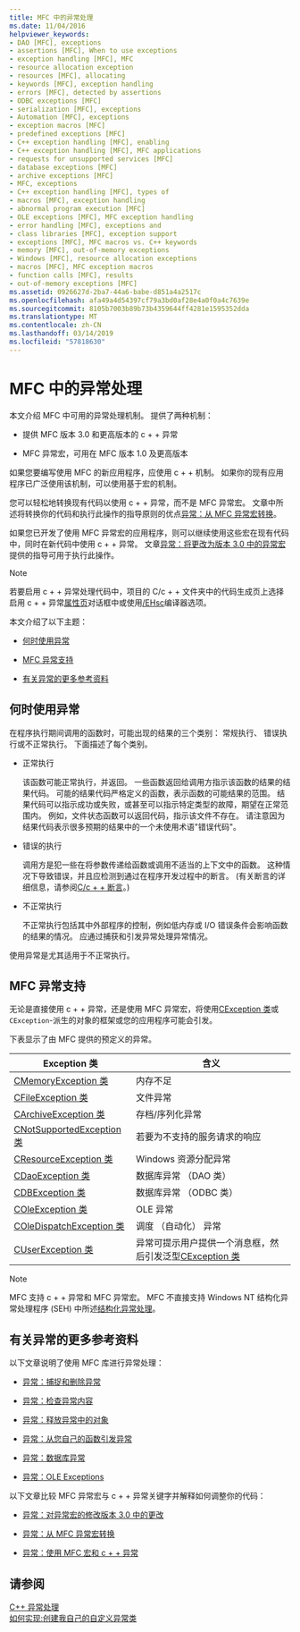 ```yaml
---
title: MFC 中的异常处理
ms.date: 11/04/2016
helpviewer_keywords:
- DAO [MFC], exceptions
- assertions [MFC], When to use exceptions
- exception handling [MFC], MFC
- resource allocation exception
- resources [MFC], allocating
- keywords [MFC], exception handling
- errors [MFC], detected by assertions
- ODBC exceptions [MFC]
- serialization [MFC], exceptions
- Automation [MFC], exceptions
- exception macros [MFC]
- predefined exceptions [MFC]
- C++ exception handling [MFC], enabling
- C++ exception handling [MFC], MFC applications
- requests for unsupported services [MFC]
- database exceptions [MFC]
- archive exceptions [MFC]
- MFC, exceptions
- C++ exception handling [MFC], types of
- macros [MFC], exception handling
- abnormal program execution [MFC]
- OLE exceptions [MFC], MFC exception handling
- error handling [MFC], exceptions and
- class libraries [MFC], exception support
- exceptions [MFC], MFC macros vs. C++ keywords
- memory [MFC], out-of-memory exceptions
- Windows [MFC], resource allocation exceptions
- macros [MFC], MFC exception macros
- function calls [MFC], results
- out-of-memory exceptions [MFC]
ms.assetid: 0926627d-2ba7-44a6-babe-d851a4a2517c
ms.openlocfilehash: afa49a4d54397cf79a3bd0af28e4a0f0a4c7639e
ms.sourcegitcommit: 8105b7003b89b73b4359644ff4281e1595352dda
ms.translationtype: MT
ms.contentlocale: zh-CN
ms.lasthandoff: 03/14/2019
ms.locfileid: "57818630"
---
```

# <a name="exception-handling-in-mfc"></a>MFC 中的异常处理

本文介绍 MFC 中可用的异常处理机制。 提供了两种机制：

- 提供 MFC 版本 3.0 和更高版本的 c + + 异常

- MFC 异常宏，可用在 MFC 版本 1.0 及更高版本

如果您要编写使用 MFC 的新应用程序，应使用 c + + 机制。 如果你的现有应用程序已广泛使用该机制，可以使用基于宏的机制。

您可以轻松地转换现有代码以使用 c + + 异常，而不是 MFC 异常宏。 文章中所述将转换你的代码和执行此操作的指导原则的优点[异常：从 MFC 异常宏转换](../mfc/exceptions-converting-from-mfc-exception-macros.md)。

如果您已开发了使用 MFC 异常宏的应用程序，则可以继续使用这些宏在现有代码中，同时在新代码中使用 c + + 异常。 文章[异常：将更改为版本 3.0 中的异常宏](../mfc/exceptions-changes-to-exception-macros-in-version-3-0.md)提供的指导可用于执行此操作。

> [!NOTE]
>  若要启用 c + + 异常处理代码中，项目的 C/c + + 文件夹中的代码生成页上选择启用 c + + 异常[属性页](../build/reference/property-pages-visual-cpp.md)对话框中或使用[/EHsc](../build/reference/eh-exception-handling-model.md)编译器选项。

本文介绍了以下主题：

- [何时使用异常](#_core_when_to_use_exceptions)

- [MFC 异常支持](#_core_mfc_exception_support)

- [有关异常的更多参考资料](#_core_further_reading_about_exceptions)

##  <a name="_core_when_to_use_exceptions"></a> 何时使用异常

在程序执行期间调用的函数时，可能出现的结果的三个类别： 常规执行、 错误执行或不正常执行。 下面描述了每个类别。

- 正常执行

   该函数可能正常执行，并返回。 一些函数返回给调用方指示该函数的结果的结果代码。 可能的结果代码严格定义的函数，表示函数的可能结果的范围。 结果代码可以指示成功或失败，或甚至可以指示特定类型的故障，期望在正常范围内。 例如，文件状态函数可以返回代码，指示该文件不存在。 请注意因为结果代码表示很多预期的结果中的一个未使用术语"错误代码"。

- 错误的执行

   调用方是犯一些在将参数传递给函数或调用不适当的上下文中的函数。 这种情况下导致错误，并且应检测到通过在程序开发过程中的断言。 (有关断言的详细信息，请参阅[C/c + + 断言](/visualstudio/debugger/c-cpp-assertions)。)

- 不正常执行

   不正常执行包括其中外部程序的控制，例如低内存或 I/O 错误条件会影响函数的结果的情况。 应通过捕获和引发异常处理异常情况。

使用异常是尤其适用于不正常执行。

##  <a name="_core_mfc_exception_support"></a> MFC 异常支持

无论是直接使用 c + + 异常，还是使用 MFC 异常宏，将使用[CException 类](../mfc/reference/cexception-class.md)或`CException`-派生的对象的框架或您的应用程序可能会引发。

下表显示了由 MFC 提供的预定义的异常。

|Exception 类|含义|
|---------------------|-------------|
|[CMemoryException 类](../mfc/reference/cmemoryexception-class.md)|内存不足|
|[CFileException 类](../mfc/reference/cfileexception-class.md)|文件异常|
|[CArchiveException 类](../mfc/reference/carchiveexception-class.md)|存档/序列化异常|
|[CNotSupportedException 类](../mfc/reference/cnotsupportedexception-class.md)|若要为不支持的服务请求的响应|
|[CResourceException 类](../mfc/reference/cresourceexception-class.md)|Windows 资源分配异常|
|[CDaoException 类](../mfc/reference/cdaoexception-class.md)|数据库异常 （DAO 类）|
|[CDBException 类](../mfc/reference/cdbexception-class.md)|数据库异常 （ODBC 类）|
|[COleException 类](../mfc/reference/coleexception-class.md)|OLE 异常|
|[COleDispatchException 类](../mfc/reference/coledispatchexception-class.md)|调度 （自动化） 异常|
|[CUserException 类](../mfc/reference/cuserexception-class.md)|异常可提示用户提供一个消息框，然后引发泛型[CException 类](../mfc/reference/cexception-class.md)|

> [!NOTE]
>  MFC 支持 c + + 异常和 MFC 异常宏。 MFC 不直接支持 Windows NT 结构化异常处理程序 (SEH) 中所述[结构化异常处理](/windows/desktop/debug/structured-exception-handling)。

##  <a name="_core_further_reading_about_exceptions"></a> 有关异常的更多参考资料

以下文章说明了使用 MFC 库进行异常处理：

- [异常：捕捉和删除异常](../mfc/exceptions-catching-and-deleting-exceptions.md)

- [异常：检查异常内容](../mfc/exceptions-examining-exception-contents.md)

- [异常：释放异常中的对象](../mfc/exceptions-freeing-objects-in-exceptions.md)

- [异常：从您自己的函数引发异常](../mfc/exceptions-throwing-exceptions-from-your-own-functions.md)

- [异常：数据库异常](../mfc/exceptions-database-exceptions.md)

- [异常：OLE Exceptions](../mfc/exceptions-ole-exceptions.md)

以下文章比较 MFC 异常宏与 c + + 异常关键字并解释如何调整你的代码：

- [异常：对异常宏的修改版本 3.0 中的更改](../mfc/exceptions-changes-to-exception-macros-in-version-3-0.md)

- [异常：从 MFC 异常宏转换](../mfc/exceptions-converting-from-mfc-exception-macros.md)

- [异常：使用 MFC 宏和 c + + 异常](../mfc/exceptions-using-mfc-macros-and-cpp-exceptions.md)

## <a name="see-also"></a>请参阅

[C++ 异常处理](../cpp/cpp-exception-handling.md)<br/>
[如何实现:创建我自己的自定义异常类](http://go.microsoft.com/fwlink/p/?linkid=128045)
